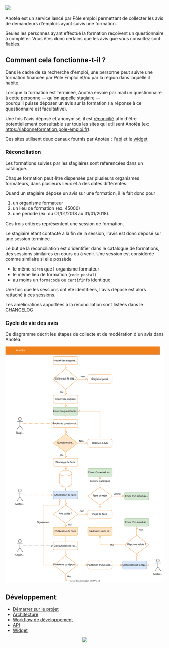 <p>
<img src="https://anotea.pole-emploi.fr/static/images/logo_Anotea_Horizontal_baseline2.png" width="200px" />
</p>
 
Anotéa est un service lancé par Pôle emploi permettant de collecter les avis de demandeurs d'emplois ayant suivis une formation.

Seules les personnes ayant effectué la formation reçoivent un questionnaire à compléter. 
Vous êtes donc certains que les avis que vous consultez sont fiables.

## Comment cela fonctionne-t-il ?

Dans le cadre de sa recherche d'emploi, une personne peut suivre une formation financée par Pôle Emploi et/ou par 
la région dans laquelle il habite.

Lorsque la formation est terminée, Anotéa envoie par mail un questionnaire à cette personne — qu'on appelle stagiaire —  
pourqu'il puisse déposer un avis sur la formation (la réponse à ce questionnaire est facultative).

Une fois l'avis déposé et anonymisé, il est [réconcilié](#Réconciliation) afin d'être potentiellement consultable 
sur tous les sites qui utilisent Anotéa (ex: https://labonneformation.pole-emploi.fr).  

Ces sites utilisent deux canaux fournis par Anotéa : l'[api](misc/doc/API.md) et le [widget](misc/doc/WIDGET.md) 

### Réconciliation

Les formations suivies par les stagiaires sont référencées dans un catalogue.

Chaque formation peut être dispensée par plusieurs organismes formateurs, dans plusieurs lieux et à des dates différentes.

Quand un stagiaire dépose un avis sur une formation, il le fait donc pour

 1. un organisme formateur
 2. un lieu de formation (ex: 45000)
 3. une période (ex: du 01/01/2018 au 31/01/2018).

Ces trois critères représentent une session de formation. 

Le stagiaire étant contacté à la fin de la session, l'avis est donc déposé sur une session terminée. 

Le but de la réconciliation est d'identifier dans le catalogue de formations, des sessions similaires en cours ou à venir. 
Une session est considérée comme similaire si elle possède
 
 - le même `siren` que l'organisme formateur
 - le même lieu de formation (`code postal`)
 - au moins un `formacode` ou `certifinfo` identique
        
Une fois que les sessions ont été identifiées, l'avis déposé est alors rattaché à ces sessions.

Les améliorations apportées à la réconciliation sont listées dans le [CHANGELOG](misc/doc/CHANGELOG.md)

### Cycle de vie des avis

Ce diagramme décrit les étapes de collecte et de modération d'un avis dans Anotéa.

![Anotea Workflow_Avis](./misc/doc/diagram/anotea-workflow-avis.svg)

## Développement

- [Démarrer sur le projet](misc/doc/DEMARRAGE.md) 
- [Architecture](misc/doc/ARCHITECTURE.md)
- [Workflow de développement](misc/doc/WORKFLOW_DEV.md) 
- [API](misc/doc/API.md) 
- [Widget](misc/doc/WIDGET.md)


<p align="center">
<img src="https://anotea.pole-emploi.fr/static/images/logo-pole-emploi.svg" width="100px"  />
</p>

